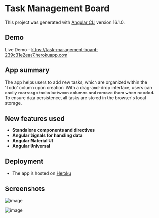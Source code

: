 # Task Management Board

This project was generated with [Angular CLI](https://github.com/angular/angular-cli) version 16.1.0.

## Demo

Live Demo - https://task-management-board-239c31e2eaa7.herokuapp.com

## App summary

The app helps users to add new tasks, which are organized within the 'Todo' column upon creation. With a drag-and-drop interface, users can easily rearrange tasks between columns and remove them when needed. To ensure data persistence, all tasks are stored in the browser's local storage.

## New features used

  - **Standalone components and directives**
  - **Angular Signals for handling data**
  - **Angular Material UI**
  - **Angular Universal**

## Deployment

- The app is hosted on [Heroku](https://www.heroku.com/)

## Screenshots

![image](https://github.com/AntonovAtanas/Task-Management-Board/assets/114076833/274827ee-0452-4cb4-bddc-cb32bbc0d5e2)

![image](https://github.com/AntonovAtanas/Task-Management-Board/assets/114076833/cdb9910d-ef15-4258-a6c2-91f2dfacdd45)




